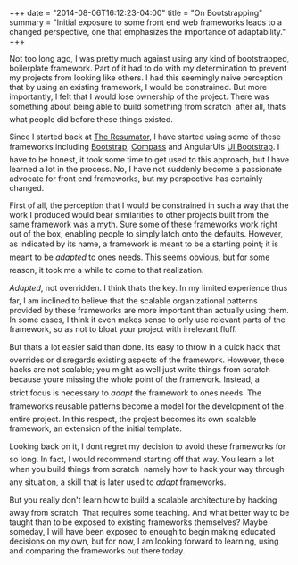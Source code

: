 +++
date = "2014-08-06T16:12:23-04:00"
title = "On Bootstrapping"
summary = "Initial exposure to some front end web frameworks leads to a changed perspective, one that emphasizes the importance of adaptability."
+++

Not too long ago, I was pretty much against using any kind of bootstrapped, boilerplate framework. Part of it had to do with my determination to prevent my projects from looking like others. I had this seemingly naive perception that by using an existing framework, I would be constrained. But more importantly, I felt that I would lose ownership of the project. There was something about being able to build something from scratch  after all, thats what people did before these things existed.

Since I started back at [The Resumator](https://www.theresumator.com/), I have started using some of these frameworks including [Bootstrap](http://getbootstrap.com/), [Compass](http://compass-style.org/) and AngularUIs [UI Bootstrap](http://angular-ui.github.io/bootstrap/). I have to be honest, it took some time to get used to this approach, but I have learned a lot in the process. No, I have not suddenly become a passionate advocate for front end frameworks, but my perspective has certainly changed.

First of all, the perception that I would be constrained in such a way that the work I produced would bear similarities to other projects built from the same framework was a myth. Sure some of these frameworks work right out of the box, enabling people to simply latch onto the defaults. However, as indicated by its name, a framework is meant to be a starting point; it is meant to be _adapted_ to ones needs. This seems obvious, but for some reason, it took me a while to come to that realization.

_Adapted_, not overridden. I think thats the key. In my limited experience thus far, I am inclined to believe that the scalable organizational patterns provided by these frameworks are more important than actually using them. In some cases, I think it even makes sense to only use relevant parts of the framework, so as not to bloat your project with irrelevant fluff.

But thats a lot easier said than done. Its easy to throw in a quick hack that overrides or disregards existing aspects of the framework. However, these hacks are not scalable; you might as well just write things from scratch because youre missing the whole point of the framework. Instead, a strict focus is necessary to *adapt* the framework to ones needs. The frameworks reusable patterns become a model for the development of the entire project. In this respect, the project becomes its own scalable framework, an extension of the initial template.

Looking back on it, I dont regret my decision to avoid these frameworks for so long. In fact, I would recommend starting off that way. You learn a lot when you build things from scratch  namely how to hack your way through any situation, a skill that is later used to *adapt* frameworks.

But you really don't learn how to build a scalable architecture by hacking away from scratch. That requires some teaching. And what better way to be taught than to be exposed to existing frameworks themselves? Maybe someday, I will have been exposed to enough to begin making educated decisions on my own, but for now, I am looking forward to learning, using and comparing the frameworks out there today.
